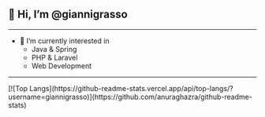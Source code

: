 ## 👋 Hi, I’m @giannigrasso
<hr>

- 👀 I’m currently interested in
  - Java & Spring
  - PHP & Laravel
  - Web Development

<hr>
[![Top Langs](https://github-readme-stats.vercel.app/api/top-langs/?username=giannigrasso)](https://github.com/anuraghazra/github-readme-stats)
<!---
giannigrasso/giannigrasso is a ✨ special ✨ repository because its `README.md` (this file) appears on your GitHub profile.
You can click the Preview link to take a look at your changes.
--->
